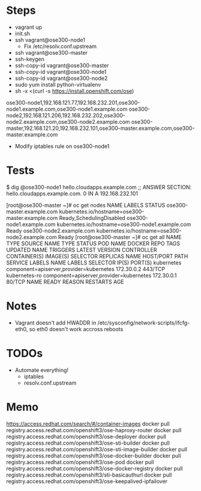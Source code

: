 Steps
====

- vagrant up
- init.sh
- ssh vagrant@ose300-node1
  - Fix /etc/resolv.conf.upstream
- ssh vagrant@ose300-master
- ssh-keygen
- ssh-copy-id vagrant@ose300-master
- ssh-copy-id vagrant@ose300-node1
- ssh-copy-id vagrant@ose300-node2
- sudo yum install python-virtualenv
- sh -x <(curl -s https://install.openshift.com/ose)

ose300-node1,192.168.121.77,192.168.232.201,ose300-node1.example.com,ose300-node1.example.com
ose300-node2,192.168.121.206,192.168.232.202,ose300-node2.example.com,ose300-node2.example.com
ose300-master,192.168.121.20,192.168.232.101,ose300-master.example.com,ose300-master.example.com

- Modify iptables rule on ose300-node1

Tests
====

$ dig @ose300-node1 hello.cloudapps.example.com
;; ANSWER SECTION:
hello.cloudapps.example.com. 0	IN	A	192.168.232.101

[root@ose300-master ~]# oc get nodes
NAME                        LABELS                                             STATUS
ose300-master.example.com   kubernetes.io/hostname=ose300-master.example.com   Ready,SchedulingDisabled
ose300-node1.example.com    kubernetes.io/hostname=ose300-node1.example.com    Ready
ose300-node2.example.com    kubernetes.io/hostname=ose300-node2.example.com    Ready
[root@ose300-master ~]# oc get all
NAME      TYPE      SOURCE
NAME      TYPE      STATUS    POD
NAME      DOCKER REPO   TAGS      UPDATED
NAME      TRIGGERS   LATEST VERSION
CONTROLLER   CONTAINER(S)   IMAGE(S)   SELECTOR   REPLICAS
NAME      HOST/PORT   PATH      SERVICE   LABELS
NAME            LABELS                                    SELECTOR   IP(S)        PORT(S)
kubernetes      component=apiserver,provider=kubernetes   <none>     172.30.0.2   443/TCP
kubernetes-ro   component=apiserver,provider=kubernetes   <none>     172.30.0.1   80/TCP
NAME      READY     REASON    RESTARTS   AGE

Notes
====

- Vagrant doesn't add HWADDR in /etc/sysconfig/network-scripts/ifcfg-eth0, so eth0 doesn't work accross reboots

TODOs
====

- Automate everything!
  - iptables
  - resolv.conf.upstream


Memo
====

https://access.redhat.com/search/#/container-images
docker pull registry.access.redhat.com/openshift3/ose-haproxy-router
docker pull registry.access.redhat.com/openshift3/ose-deployer
docker pull registry.access.redhat.com/openshift3/ose-sti-builder
docker pull registry.access.redhat.com/openshift3/ose-sti-image-builder
docker pull registry.access.redhat.com/openshift3/ose-docker-builder
docker pull registry.access.redhat.com/openshift3/ose-pod
docker pull registry.access.redhat.com/openshift3/ose-docker-registry
docker pull registry.access.redhat.com/openshift3/sti-basicauthurl
docker pull registry.access.redhat.com/openshift3/ose-keepalived-ipfailover

